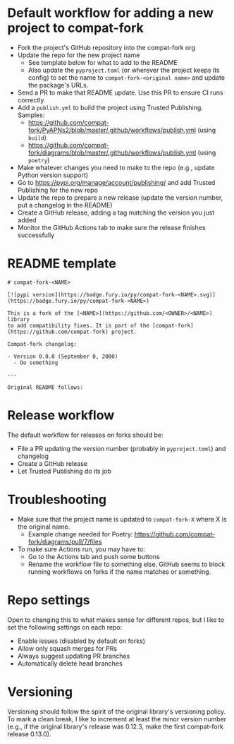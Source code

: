 # Default workflow for adding a new project to compat-fork

- Fork the project's GitHub repository into the compat-fork org
- Update the repo for the new project name
  - See template below for what to add to the README
  - Also update the `pyproject.toml` (or wherever the project keeps its config)
    to set the name to `compat-fork-<original name>` and update the
    package's URLs.
- Send a PR to make that README update. Use this PR to ensure CI runs correctly.
- Add a `publish.yml` to build the project using Trusted Publishing. Samples:
  - https://github.com/compat-fork/PyAPNs2/blob/master/.github/workflows/publish.yml (using `build`)
  - https://github.com/compat-fork/diagrams/blob/master/.github/workflows/publish.yml (using `poetry`)
- Make whatever changes you need to make to the repo (e.g., update
  Python version support)
- Go to https://pypi.org/manage/account/publishing/ and add Trusted Publishing
  for the new repo
- Update the repo to prepare a new release (update the version number, put
  a changelog in the README)
- Create a GitHub release, adding a tag matching the version you just added
- Monitor the GitHub Actions tab to make sure the release finishes successfully

# README template

```
# compat-fork-<NAME>

[![pypi version](https://badge.fury.io/py/compat-fork-<NAME>.svg)](https://badge.fury.io/py/compat-fork-<NAME>)

This is a fork of the [<NAME>](https://github.com/<OWNER>/<NAME>) library
to add compatibility fixes. It is part of the [compat-fork](https://github.com/compat-fork) project.

Compat-fork changelog:

- Version 0.0.0 (September 0, 2000)
  - Do something

---

Original README follows:
```

# Release workflow

The default workflow for releases on forks should be:

- File a PR updating the version number (probably in `pyproject.toml`)
  and changelog
- Create a GitHub release
- Let Trusted Publishing do its job

# Troubleshooting

- Make sure that the project name is updated to `compat-fork-X` where X is
  the original name.
  - Example change needed for Poetry: https://github.com/compat-fork/diagrams/pull/7/files
- To make sure Actions run, you may have to:
  - Go to the Actions tab and push some buttons
  - Rename the workflow file to something else. GitHub seems to block running
    workflows on forks if the name matches or something.

# Repo settings

Open to changing this to what makes sense for different repos,
but I like to set the following settings on each repo:

- Enable issues (disabled by default on forks)
- Allow only squash merges for PRs
- Always suggest updating PR branches
- Automatically delete head branches

# Versioning

Versioning should follow the spirit of the original library's
versioning policy. To mark a clean break, I like to increment at least
the minor version number (e.g., if the original library's release was
0.12.3, make the first compat-fork release 0.13.0).
